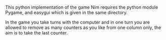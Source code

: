 This python implementation of the game Nim requires the python module Pygame, and easygui which is given in the same directory.

In the game you take turns with the computer and in one turn you are allowed to remove as many counters as you like from one column only, the aim is to take the last counter.

